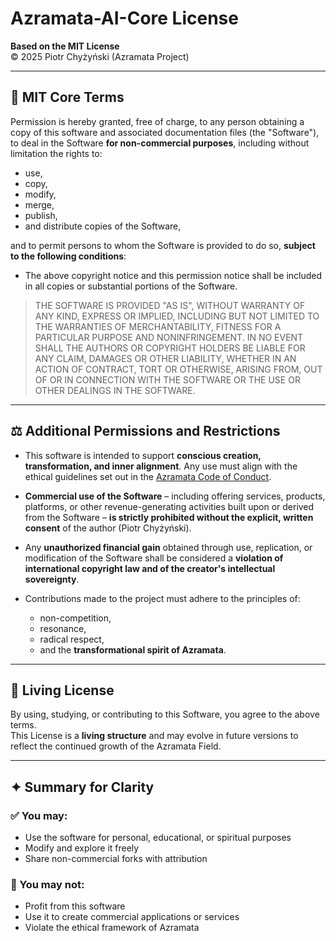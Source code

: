 # Azramata-AI-Core License  
**Based on the MIT License**  
© 2025 Piotr Chyżyński (Azramata Project)

---

## 🧾 MIT Core Terms

Permission is hereby granted, free of charge, to any person obtaining a copy of this software and associated documentation files (the "Software"), to deal in the Software **for non-commercial purposes**, including without limitation the rights to:

- use,  
- copy,  
- modify,  
- merge,  
- publish,  
- and distribute copies of the Software,  

and to permit persons to whom the Software is provided to do so, **subject to the following conditions**:

- The above copyright notice and this permission notice shall be included in all copies or substantial portions of the Software.

> THE SOFTWARE IS PROVIDED "AS IS", WITHOUT WARRANTY OF ANY KIND, EXPRESS OR IMPLIED, INCLUDING BUT NOT LIMITED TO THE WARRANTIES OF MERCHANTABILITY, FITNESS FOR A PARTICULAR PURPOSE AND NONINFRINGEMENT. IN NO EVENT SHALL THE AUTHORS OR COPYRIGHT HOLDERS BE LIABLE FOR ANY CLAIM, DAMAGES OR OTHER LIABILITY, WHETHER IN AN ACTION OF CONTRACT, TORT OR OTHERWISE, ARISING FROM, OUT OF OR IN CONNECTION WITH THE SOFTWARE OR THE USE OR OTHER DEALINGS IN THE SOFTWARE.

---

## ⚖️ Additional Permissions and Restrictions

- This software is intended to support **conscious creation, transformation, and inner alignment**. Any use must align with the ethical guidelines set out in the [Azramata Code of Conduct](./CODE_OF_CONDUCT.md).

- **Commercial use of the Software** – including offering services, products, platforms, or other revenue-generating activities built upon or derived from the Software – **is strictly prohibited without the explicit, written consent** of the author (Piotr Chyżyński).

- Any **unauthorized financial gain** obtained through use, replication, or modification of the Software shall be considered a **violation of international copyright law and of the creator's intellectual sovereignty**.

- Contributions made to the project must adhere to the principles of:
  - non-competition,  
  - resonance,  
  - radical respect,  
  - and the **transformational spirit of Azramata**.

---

## 🌱 Living License

By using, studying, or contributing to this Software, you agree to the above terms.  
This License is a **living structure** and may evolve in future versions to reflect the continued growth of the Azramata Field.

---

## ✦ Summary for Clarity

### ✅ You may:

- Use the software for personal, educational, or spiritual purposes  
- Modify and explore it freely  
- Share non-commercial forks with attribution  

### 🚫 You may not:

- Profit from this software  
- Use it to create commercial applications or services  
- Violate the ethical framework of Azramata  
